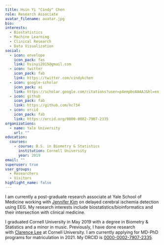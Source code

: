 ```yaml
---
title: Hsin Yi "Cindy" Chen
role: Research Associate
avatar_filename: avatar.jpg
bio: 
interests:
  - Biostatistics
  - Machine Learning
  - Clinical Research
  - Data Visualization
social:
  - icon: envelope
    icon_pack: fas
    link: hsinyi2015@gmail.com
  - icon: twitter
    icon_pack: fab
    link: https://twitter.com/cindykchen
  - icon: google-scholar
    icon_pack: ai
    link: https://scholar.google.com/citations?user=p4empboAAAAJ&hl=en
  - icon: github
    icon_pack: fab
    link: https://github.com/hc734
  - icon: orcid
    icon_pack: fab
    link: https://orcid.org/0000-0002-7907-2335
organizations:
  - name: Yale University
    url: ""
education:
  courses:
    - course: B.S. in Biometry & Statistics
      institution: Cornell University
      year: 2019
email: ""
superuser: true
user_groups:
  - Researchers
  - Visitors
highlight_name: false
---
```

I am currently a post-graduate research associate at Yale School of Medicine working with [Jennifer Kim](https://medicine.yale.edu/profile/jennifer_a_kim/) on delayed cerebral ischemia detection using EEG. My research interests include biostatistics/bioinformatics and their intersection with clinical medicine.

I graduated Cornell University in May 2019 with a degree in Biometry & Statistics and a minor in music. Previously, I have done research with [Clarence Lee](https://www.johnson.cornell.edu/faculty-research/faculty/cl2278/) at Cornell University. I am currently applying for MD-PhD programs for matriculation in 2021. My ORCID is [0000-0002-7907-2335](https://orcid.org/0000-0002-7907-2335).
